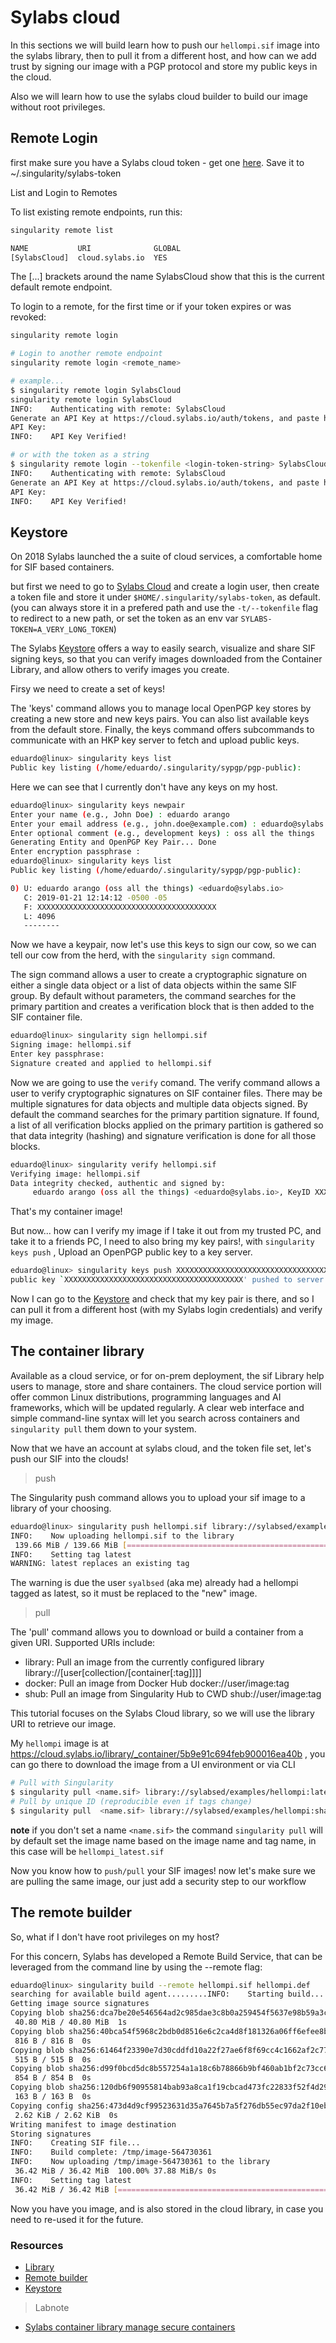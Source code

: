 # Sylabs cloud

In this sections we will build learn how to push our `hellompi.sif` image into the sylabs library, then to pull it from a different host, and how can we add trust by signing our image with a PGP protocol and store my public keys in the cloud.

Also we will learn how to use the sylabs cloud builder to build our image without root privileges.

## Remote Login

first make sure you have a Sylabs cloud token - get one [here](https://cloud.sylabs.io/home). Save it to ~/.singularity/sylabs-token

List and Login to Remotes

To list existing remote endpoints, run this:

```bash
singularity remote list

NAME           URI              GLOBAL
[SylabsCloud]  cloud.sylabs.io  YES
```

The [...] brackets around the name SylabsCloud show that this is the current default remote endpoint.

To login to a remote, for the first time or if your token expires or was revoked:

```bash
singularity remote login

# Login to another remote endpoint
singularity remote login <remote_name>

# example...
$ singularity remote login SylabsCloud
singularity remote login SylabsCloud
INFO:    Authenticating with remote: SylabsCloud
Generate an API Key at https://cloud.sylabs.io/auth/tokens, and paste here:
API Key:
INFO:    API Key Verified!

# or with the token as a string
$ singularity remote login --tokenfile <login-token-string> SylabsCloud
INFO:    Authenticating with remote: SylabsCloud
Generate an API Key at https://cloud.sylabs.io/auth/tokens, and paste here:
API Key:
INFO:    API Key Verified!
```

## Keystore

On 2018 Sylabs launched the a suite of cloud services, a comfortable home for SIF based containers.

but first we need to go to [Sylabs Cloud](https://cloud.sylabs.io/library) and create a login user, then create a token file and store it under `$HOME/.singularity/sylabs-token`, as default. (you can always store it in a prefered path and use the `-t/--tokenfile` flag to redirect to a new path, or set the token as an env var `SYLABS-TOKEN=A_VERY_LONG_TOKEN`)

The Sylabs [Keystore](https://cloud.sylabs.io/keystore) offers a way to easily search, visualize and share SIF signing keys, so that you can verify images downloaded from the Container Library, and allow others to verify images you create.

Firsy we need to create a set of keys!

The 'keys' command  allows you to manage local OpenPGP key stores by creating a new store and new keys pairs. You can also list available keys from the default store. Finally, the keys command offers subcommands to communicate with an HKP key server to fetch and upload public keys.

```bash
eduardo@linux> singularity keys list
Public key listing (/home/eduardo/.singularity/sypgp/pgp-public):

```

Here we can see that I currently don't have any keys on my host.

```bash
eduardo@linux> singularity keys newpair
Enter your name (e.g., John Doe) : eduardo arango
Enter your email address (e.g., john.doe@example.com) : eduardo@sylabs.io
Enter optional comment (e.g., development keys) : oss all the things
Generating Entity and OpenPGP Key Pair... Done
Enter encryption passphrase :
eduardo@linux> singularity keys list
Public key listing (/home/eduardo/.singularity/sypgp/pgp-public):

0) U: eduardo arango (oss all the things) <eduardo@sylabs.io>
   C: 2019-01-21 12:14:12 -0500 -05
   F: XXXXXXXXXXXXXXXXXXXXXXXXXXXXXXXXXXXXXXXX
   L: 4096
   --------
```

Now we have a keypair, now let's use this keys to sign our cow, so we can tell our cow from the herd, with the `singularity sign` command.

The sign command allows a user to create a cryptographic signature on either a single data object or a list of data objects within the same SIF group. By default without parameters, the command searches for the primary partition and creates a verification block that is then added to the SIF container file.

```bash
eduardo@linux> singularity sign hellompi.sif
Signing image: hellompi.sif
Enter key passphrase:
Signature created and applied to hellompi.sif
```

Now we are going to use the `verify` comand. The verify command allows a user to verify cryptographic signatures on SIF container files. There may be multiple signatures for data objects and multiple data objects signed. By default the command searches for the primary partition signature. If found, a list of all verification blocks applied on the primary partition is gathered so that data integrity (hashing) and signature verification is done for all those blocks.

```bash
eduardo@linux> singularity verify hellompi.sif
Verifying image: hellompi.sif
Data integrity checked, authentic and signed by:
     eduardo arango (oss all the things) <eduardo@sylabs.io>, KeyID XXXXXXXXXXXXXXXX
```

That's my container image!

But now... how can I verify my image if I take it out from my trusted PC, and take it to a friends PC, I need to also bring my key pairs!, with `singularity keys push` , Upload an OpenPGP public key to a key server.

```bash
eduardo@linux> singularity keys push XXXXXXXXXXXXXXXXXXXXXXXXXXXXXXXXXXXXXXXX
public key `XXXXXXXXXXXXXXXXXXXXXXXXXXXXXXXXXXXXXXXX' pushed to server successfully
```

Now I can go to the [Keystore](https://cloud.sylabs.io/keystore) and check that my key pair is there, and so I can pull it from a different host (with my Sylabs login credentials) and verify my image.

## The container library

Available as a cloud service, or for on-prem deployment, the sif Library help users to manage, store and share containers. The cloud service portion will offer common Linux distributions, programming languages and AI frameworks, which will be updated regularly. A clear web interface and simple command-line syntax will let you search across containers and `singularity pull` them down to your system.

Now that we have an account at sylabs cloud, and the token file set, let's push our SIF into the clouds!

> push

The Singularity push command allows you to upload your sif image to a library of your choosing.

```bash
eduardo@linux> singularity push hellompi.sif library://sylabsed/examples/hellompi:latest
INFO:    Now uploading hellompi.sif to the library
 139.66 MiB / 139.66 MiB [=================================================================================================================================================================] 100.00% 2.75 MiB/s 50s
INFO:    Setting tag latest
WARNING: latest replaces an existing tag
```

The warning is due the user `syalbsed` (aka me) already had a hellompi tagged as latest, so it must be replaced to the "new" image.

> pull

The 'pull' command allows you to download or build a container from a given URI.  Supported URIs include:

- library: Pull an image from the currently configured library
     library://[user[collection/[container[:tag]]]]
- docker: Pull an image from Docker Hub
     docker://user/image:tag
- shub: Pull an image from Singularity Hub to CWD
     shub://user/image:tag

This tutorial focuses on the Sylabs Cloud library, so we will use the library URI to retrieve our image.

My `hellompi` image is at <https://cloud.sylabs.io/library/_container/5b9e91c694feb900016ea40b> , you can go there to download the image from a UI environment or via CLI

```bash
# Pull with Singularity
$ singularity pull <name.sif> library://sylabsed/examples/hellompi:latest
# Pull by unique ID (reproducible even if tags change)
$ singularity pull  <name.sif> library://sylabsed/examples/hellompi:sha256.699eccab2e5c31043f540a9d5fbd3c8dc105e7355bbb7b855697aa223f5b71d0
```

**note** if you don't set a name `<name.sif>` the command `singularity pull` will by default set the image name based on the image name and tag name, in this case will be `hellompi_latest.sif`

Now you know how to `push/pull` your SIF images! now let's make sure we are pulling the same image, our just add a security step to our workflow

## The remote builder

So, what if I don't have root privileges on my host?

For this concern, Sylabs has developed a Remote Build Service, that can be leveraged from the command line by using the --remote flag:

```bash
eduardo@linux> singularity build --remote hellompi.sif hellompi.def
searching for available build agent.........INFO:    Starting build...
Getting image source signatures
Copying blob sha256:dca7be20e546564ad2c985dae3c8b0a259454f5637e98b59a3ca6509432ccd01
 40.80 MiB / 40.80 MiB  1s
Copying blob sha256:40bca54f5968c2bdb0d8516e6c2ca4d8f181326a06ff6efee8b4f5e1a36826b8
 816 B / 816 B  0s
Copying blob sha256:61464f23390e7d30cddfd10a22f27ae6f8f69cc4c1662af2c775f9d657266016
 515 B / 515 B  0s
Copying blob sha256:d99f0bcd5dc8b557254a1a18c6b78866b9bf460ab1bf2c73cc6aca210408dc67
 854 B / 854 B  0s
Copying blob sha256:120db6f90955814bab93a8ca1f19cbcad473fc22833f52f4d29d066135fd10b6
 163 B / 163 B  0s
Copying config sha256:473d4d9cf99523631d35a7645b7a5f276db55ec97da2f10ebf915e14b3c80552
 2.62 KiB / 2.62 KiB  0s
Writing manifest to image destination
Storing signatures
INFO:    Creating SIF file...
INFO:    Build complete: /tmp/image-564730361
INFO:    Now uploading /tmp/image-564730361 to the library
 36.42 MiB / 36.42 MiB  100.00% 37.88 MiB/s 0s
INFO:    Setting tag latest
 36.42 MiB / 36.42 MiB [===================================================================================================================================================================] 100.00% 2.36 MiB/s 15s
```

Now you have you image, and is also stored in the cloud library, in case you need to re-used it for the future.

### Resources

- [Library](https://cloud.sylabs.io/library)
- [Remote builder](https://cloud.sylabs.io/builder)
- [Keystore](https://cloud.sylabs.io/keystore)

> Labnote

- [Sylabs container library manage secure containers](https://www.sylabs.io/2018/05/sylabs-container-library-manage-secure-containers/)

